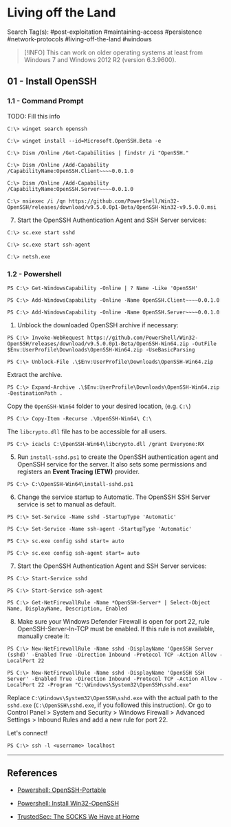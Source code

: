 # Living off the Land

Search Tag(s): #post-exploitation #maintaining-access #persistence #network-protocols #living-off-the-land #windows

> [!INFO]
> This can work on older operating systems at least from Windows 7 and Windows 2012 R2 (version 6.3.9600).

## 01 - Install OpenSSH

### 1.1 - Command Prompt

TODO: Fill this info

```
C:\> winget search openssh

C:\> winget install --id=Microsoft.OpenSSH.Beta -e
```

```
C:\> Dism /Online /Get-Capabilities | findstr /i "OpenSSH."

C:\> Dism /Online /Add-Capability /CapabilityName:OpenSSH.Client~~~~0.0.1.0

C:\> Dism /Online /Add-Capability /CapabilityName:OpenSSH.Server~~~~0.0.1.0
```

```
C:\> msiexec /i /qn https://github.com/PowerShell/Win32-OpenSSH/releases/download/v9.5.0.0p1-Beta/OpenSSH-Win32-v9.5.0.0.msi
```

7. Start the OpenSSH Authentication Agent and SSH Server services: 

```
C:\> sc.exe start sshd

C:\> sc.exe start ssh-agent
```

```
C:\> netsh.exe
```

### 1.2 - Powershell

```
PS C:\> Get-WindowsCapability -Online | ? Name -Like 'OpenSSH'

PS C:\> Add-WindowsCapability -Online -Name OpenSSH.Client~~~~0.0.1.0

PS C:\> Add-WindowsCapability -Online -Name OpenSSH.Server~~~~0.0.1.0
```

1. Unblock the downloaded OpenSSH archive if necessary: 

```
PS C:\> Invoke-WebRequest https://github.com/PowerShell/Win32-OpenSSH/releases/download/v9.5.0.0p1-Beta/OpenSSH-Win64.zip -OutFile $Env:UserProfile\Downloads\OpenSSH-Win64.zip -UseBasicParsing
```

```
PS C:\> Unblock-File .\$Env:UserProfile\Downloads\OpenSSH-Win64.zip
```

Extract the archive.

```
PS C:\> Expand-Archive .\$Env:UserProfile\Downloads\OpenSSH-Win64.zip -DestinationPath .
```

Copy the `OpenSSH-Win64` folder to your desired location, (e.g. `C:\`)

```
PS C:\> Copy-Item -Recurse .\OpenSSH-Win64\ C:\
```

The `libcrypto.dll` file has to be accessible for all users.

```
PS C:\> icacls C:\OpenSSH-Win64\libcrypto.dll /grant Everyone:RX
```

5. Run `install-sshd.ps1` to create the OpenSSH authentication agent and OpenSSH service for the server. It also sets some permissions and registers an **Event Tracing (ETW)** provider.

```
PS C:\> C:\OpenSSH-Win64\install-sshd.ps1
```

6. Change the service startup to Automatic. The OpenSSH SSH Server service is set to manual as default. 

```
PS C:\> Set-Service -Name sshd -StartupType 'Automatic'

PS C:\> Set-Service -Name ssh-agent -StartupType 'Automatic'
```

```
PS C:\> sc.exe config sshd start= auto

PS C:\> sc.exe config ssh-agent start= auto
```

7. Start the OpenSSH Authentication Agent and SSH Server services: 

```
PS C:\> Start-Service sshd

PS C:\> Start-Service ssh-agent
```

```
PS C:\> Get-NetFirewallRule -Name *OpenSSH-Server* | Select-Object Name, DisplayName, Description, Enabled
```

8. Make sure your Windows Defender Firewall is open for port 22, rule OpenSSH-Server-In-TCP must be enabled. If this rule is not available, manually create it:

```
PS C:\> New-NetFirewallRule -Name sshd -DisplayName 'OpenSSH Server (sshd)' -Enabled True -Direction Inbound -Protocol TCP -Action Allow -LocalPort 22

PS C:\> New-NetFirewallRule -Name sshd -DisplayName 'OpenSSH SSH Server' -Enabled True -Direction Inbound -Protocol TCP -Action Allow -LocalPort 22 -Program "C:\Windows\System32\OpenSSH\sshd.exe"
```

Replace `C:\Windows\System32\OpenSSH\sshd.exe` with the actual path to the `sshd.exe` (`C:\OpenSSH\sshd.exe`, if you followed this instruction). Or go to Control Panel > System and Security > Windows Firewall > Advanced Settings > Inbound Rules and add a new rule for port 22.

Let's connect!

```
PS C:\> ssh -l <username> localhost
```

---
## References

- [Powershell: OpenSSH-Portable](https://github.com/PowerShell/openssh-portable)

- [Powershell: Install Win32-OpenSSH](https://github.com/PowerShell/Win32-OpenSSH/wiki/Install-Win32-OpenSSH)

- [TrustedSec: The SOCKS We Have at Home](https://trustedsec.com/blog/the-socks-we-have-at-home)